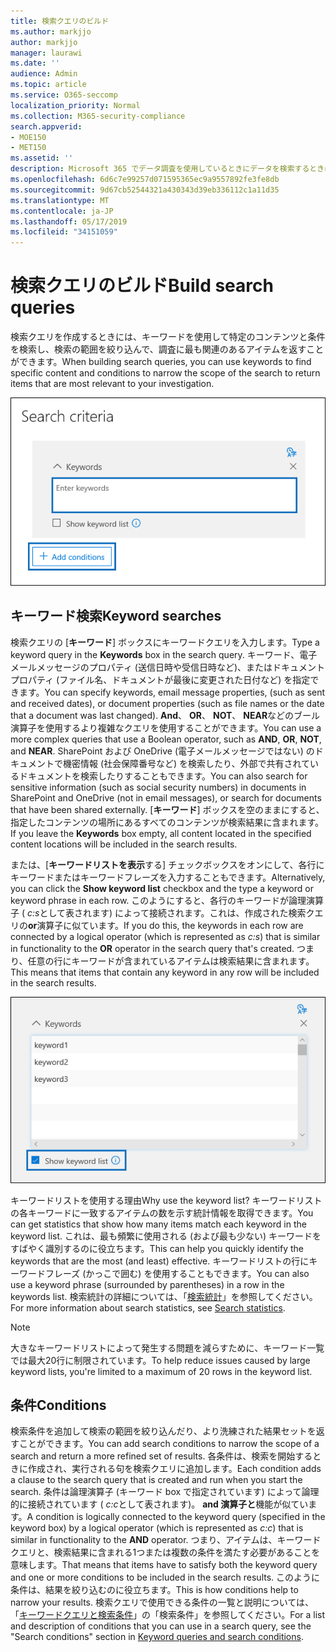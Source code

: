 ```yaml
---
title: 検索クエリのビルド
ms.author: markjjo
author: markjjo
manager: laurawi
ms.date: ''
audience: Admin
ms.topic: article
ms.service: O365-seccomp
localization_priority: Normal
ms.collection: M365-security-compliance
search.appverid:
- MOE150
- MET150
ms.assetid: ''
description: Microsoft 365 でデータ調査を使用しているときにデータを検索するときに、検索範囲を絞るには、キーワードと条件を使用します。
ms.openlocfilehash: 6d6c7e99257d071595365ec9a9557892fe3fe8db
ms.sourcegitcommit: 9d67cb52544321a430343d39eb336112c1a11d35
ms.translationtype: MT
ms.contentlocale: ja-JP
ms.lasthandoff: 05/17/2019
ms.locfileid: "34151059"
---
```

# <a name="build-search-queries"></a><span data-ttu-id="0d8c9-103">検索クエリのビルド</span><span class="sxs-lookup"><span data-stu-id="0d8c9-103">Build search queries</span></span>

<span data-ttu-id="0d8c9-104">検索クエリを作成するときには、キーワードを使用して特定のコンテンツと条件を検索し、検索の範囲を絞り込んで、調査に最も関連のあるアイテムを返すことができます。</span><span class="sxs-lookup"><span data-stu-id="0d8c9-104">When building search queries, you can use keywords to find specific content and conditions to narrow the scope of the search to return items that are most relevant to your investigation.</span></span>

![キーワードと条件を使用して検索結果を絞り込む](../media/SearchQueryBox.png)

## <a name="keyword-searches"></a><span data-ttu-id="0d8c9-106">キーワード検索</span><span class="sxs-lookup"><span data-stu-id="0d8c9-106">Keyword searches</span></span>

<span data-ttu-id="0d8c9-107">検索クエリの [**キーワード**] ボックスにキーワードクエリを入力します。</span><span class="sxs-lookup"><span data-stu-id="0d8c9-107">Type a keyword query in the **Keywords** box in the search query.</span></span> <span data-ttu-id="0d8c9-108">キーワード、電子メールメッセージのプロパティ (送信日時や受信日時など)、またはドキュメントプロパティ (ファイル名、ドキュメントが最後に変更された日付など) を指定できます。</span><span class="sxs-lookup"><span data-stu-id="0d8c9-108">You can specify keywords, email message properties, (such as sent and received dates), or document properties (such as file names or the date that a document was last changed).</span></span> <span data-ttu-id="0d8c9-109">**And**、 **OR**、 **NOT**、 **NEAR**などのブール演算子を使用するより複雑なクエリを使用することができます。</span><span class="sxs-lookup"><span data-stu-id="0d8c9-109">You can use a more complex queries that use a Boolean operator, such as **AND**, **OR**, **NOT**, and **NEAR**.</span></span> <span data-ttu-id="0d8c9-110">SharePoint および OneDrive (電子メールメッセージではない) のドキュメントで機密情報 (社会保障番号など) を検索したり、外部で共有されているドキュメントを検索したりすることもできます。</span><span class="sxs-lookup"><span data-stu-id="0d8c9-110">You can also search for sensitive information (such as social security numbers) in documents in SharePoint and OneDrive (not in email messages), or search for documents that have been shared externally.</span></span> <span data-ttu-id="0d8c9-111">[**キーワード**] ボックスを空のままにすると、指定したコンテンツの場所にあるすべてのコンテンツが検索結果に含まれます。</span><span class="sxs-lookup"><span data-stu-id="0d8c9-111">If you leave the **Keywords** box empty, all content located in the specified content locations will be included in the search results.</span></span>
    
<span data-ttu-id="0d8c9-112">または、[**キーワードリストを表示**する] チェックボックスをオンにして、各行にキーワードまたはキーワードフレーズを入力することもできます。</span><span class="sxs-lookup"><span data-stu-id="0d8c9-112">Alternatively, you can click the **Show keyword list** checkbox and the type a keyword or keyword phrase in each row.</span></span> <span data-ttu-id="0d8c9-113">このようにすると、各行のキーワードが論理演算子 ( *c:s*として表されます) によって接続されます。これは、作成された検索クエリの**or**演算子に似ています。</span><span class="sxs-lookup"><span data-stu-id="0d8c9-113">If you do this, the keywords in each row are connected by a logical operator (which is represented as *c:s*) that is similar in functionality to the **OR** operator in the search query that's created.</span></span> <span data-ttu-id="0d8c9-114">つまり、任意の行にキーワードが含まれているアイテムは検索結果に含まれます。</span><span class="sxs-lookup"><span data-stu-id="0d8c9-114">This means that items that contain any keyword in any row will be included in the search results.</span></span>

![キーワードリストを使用して、クエリ内の各キーワードの統計情報を取得する](../media/KeywordListSearch.png)

<span data-ttu-id="0d8c9-116">キーワードリストを使用する理由</span><span class="sxs-lookup"><span data-stu-id="0d8c9-116">Why use the keyword list?</span></span> <span data-ttu-id="0d8c9-117">キーワードリストの各キーワードに一致するアイテムの数を示す統計情報を取得できます。</span><span class="sxs-lookup"><span data-stu-id="0d8c9-117">You can get statistics that show how many items match each keyword in the keyword list.</span></span> <span data-ttu-id="0d8c9-118">これは、最も頻繁に使用される (および最も少ない) キーワードをすばやく識別するのに役立ちます。</span><span class="sxs-lookup"><span data-stu-id="0d8c9-118">This can help you quickly identify the keywords that are the most (and least) effective.</span></span> <span data-ttu-id="0d8c9-119">キーワードリストの行にキーワードフレーズ (かっこで囲む) を使用することもできます。</span><span class="sxs-lookup"><span data-stu-id="0d8c9-119">You can also use a keyword phrase (surrounded by parentheses) in a row in the keywords list.</span></span> <span data-ttu-id="0d8c9-120">検索統計の詳細については、「[検索統計](search-statistics.md)」を参照してください。</span><span class="sxs-lookup"><span data-stu-id="0d8c9-120">For more information about search statistics, see [Search statistics](search-statistics.md).</span></span>

> [!NOTE]
> <span data-ttu-id="0d8c9-121">大きなキーワードリストによって発生する問題を減らすために、キーワード一覧では最大20行に制限されています。</span><span class="sxs-lookup"><span data-stu-id="0d8c9-121">To help reduce issues caused by large keyword lists, you're limited to a maximum of 20 rows in the keyword list.</span></span>

## <a name="conditions"></a><span data-ttu-id="0d8c9-122">条件</span><span class="sxs-lookup"><span data-stu-id="0d8c9-122">Conditions</span></span>
    
<span data-ttu-id="0d8c9-123">検索条件を追加して検索の範囲を絞り込んだり、より洗練された結果セットを返すことができます。</span><span class="sxs-lookup"><span data-stu-id="0d8c9-123">You can add search conditions to narrow the scope of a search and return a more refined set of results.</span></span> <span data-ttu-id="0d8c9-124">各条件は、検索を開始するときに作成され、実行される句を検索クエリに追加します。</span><span class="sxs-lookup"><span data-stu-id="0d8c9-124">Each condition adds a clause to the search query that is created and run when you start the search.</span></span> <span data-ttu-id="0d8c9-125">条件は論理演算子 (キーワード box で指定されています) によって論理的に接続されています ( *c:c*として表されます)。 **and 演算子と**機能が似ています。</span><span class="sxs-lookup"><span data-stu-id="0d8c9-125">A condition is logically connected to the keyword query (specified in the keyword box) by a logical operator (which is represented as *c:c*) that is similar in functionality to the **AND** operator.</span></span> <span data-ttu-id="0d8c9-126">つまり、アイテムは、キーワードクエリと、検索結果に含まれる1つまたは複数の条件を満たす必要があることを意味します。</span><span class="sxs-lookup"><span data-stu-id="0d8c9-126">That means that items have to satisfy both the keyword query and one or more conditions to be included in the search results.</span></span> <span data-ttu-id="0d8c9-127">このように条件は、結果を絞り込むのに役立ちます。</span><span class="sxs-lookup"><span data-stu-id="0d8c9-127">This is how conditions help to narrow your results.</span></span> <span data-ttu-id="0d8c9-128">検索クエリで使用できる条件の一覧と説明については、「[キーワードクエリと検索条件](../keyword-queries-and-search-conditions.md#search-conditions)」の「検索条件」を参照してください。</span><span class="sxs-lookup"><span data-stu-id="0d8c9-128">For a list and description of conditions that you can use in a search query, see the "Search conditions" section in [Keyword queries and search conditions](../keyword-queries-and-search-conditions.md#search-conditions).</span></span>
